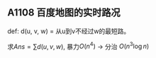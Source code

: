 ## A1108 百度地图的实时路况

def: d(u, v, w) = 从u到v不经过w的最短路。

求$Ans = \sum d(u, v, w)$, 暴力$O(n^4)$ -> 分治 $O(n^3\log{n})$